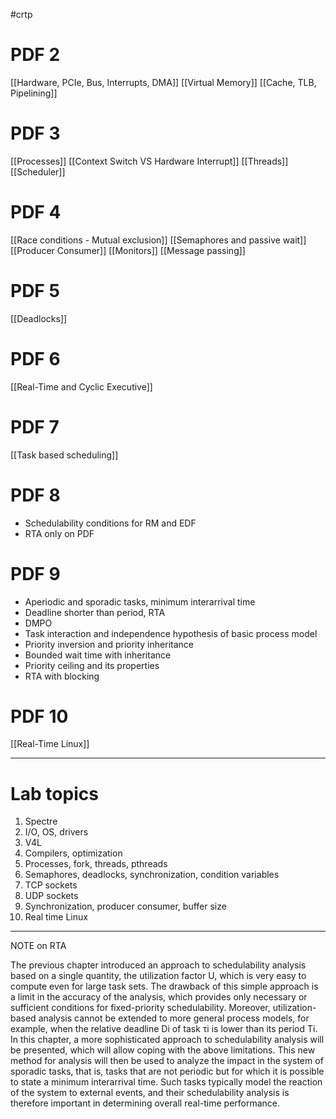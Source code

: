 #crtp 
#  PDF 2
[[Hardware, PCIe, Bus, Interrupts, DMA]]
[[Virtual Memory]]
[[Cache, TLB, Pipelining]]
# PDF 3
[[Processes]]
[[Context Switch VS Hardware Interrupt]]
[[Threads]]
[[Scheduler]]
# PDF 4
[[Race conditions - Mutual exclusion]]
[[Semaphores and passive wait]]
[[Producer Consumer]]
[[Monitors]]
[[Message passing]]
# PDF 5
[[Deadlocks]]
# PDF 6
[[Real-Time and Cyclic Executive]]
# PDF 7
[[Task based scheduling]]
# PDF 8
- Schedulability conditions for RM and EDF
- RTA
only on PDF
# PDF 9
* Aperiodic and sporadic tasks, minimum interarrival time
* Deadline shorter than period, RTA
* DMPO
* Task interaction and independence hypothesis of basic process model
* Priority inversion and priority inheritance
* Bounded wait time with inheritance
* Priority ceiling and its properties
* RTA with blocking

# PDF 10
[[Real-Time Linux]]

---

# Lab topics
1. Spectre
2. I/O, OS, drivers
3. V4L
4. Compilers, optimization
5. Processes, fork, threads, pthreads
6. Semaphores, deadlocks, synchronization, condition variables
7. TCP sockets
8. UDP sockets
9. Synchronization, producer consumer, buffer size
10. Real time Linux


--- 
NOTE on RTA

The previous chapter introduced an approach to schedulability analysis based on a single quantity, the utilization factor U, which is very easy to compute even for large task sets. 
The drawback of this simple approach is a limit in the accuracy of the analysis, which provides only necessary or sufficient conditions for fixed-priority schedulability. Moreover, utilization-based analysis cannot be extended to more general process models, for example, when the relative deadline Di of task τi is lower than its period Ti. In this chapter, a more sophisticated approach to schedulability analysis will be presented, which will allow coping with the above limitations. This new method for analysis will then be used to analyze the impact in the system of sporadic tasks, that is, tasks that are not periodic but for which it is possible to state a minimum interarrival time. Such tasks typically model the reaction of the system to external events, and their schedulability analysis is therefore important in determining overall real-time performance.
